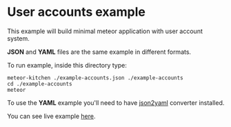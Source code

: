 User accounts example
=====================

This example will build minimal meteor application with user account system.

**JSON** and **YAML** files are the same example in different formats.


To run example, inside this directory type:

```
meteor-kitchen ./example-accounts.json ./example-accounts
cd ./example-accounts
meteor
```

To use the **YAML** example you'll need to have <a href="https://www.npmjs.com/package/json2yaml">json2yaml</a> converter installed.

You can see live example <a href="http://generator-accounts.meteor.com" target="_blank">here</a>.
